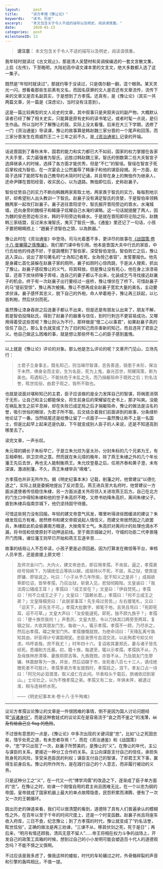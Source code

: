 ```yaml
---
layout:      post
title:      "读方孝孺《豫让论》"
keywords:   "读书、历史"
excerpt:    "本文包含关于令人不适的描写以及明史，阅读请慎重。"
date:        2020-01-13
categories:  post
milestoneID: 13
---
```


> __请注意：__ 本文包含关于令人不适的描写以及明史，阅读请慎重。

我年轻时就读过《古文观止》，那是清人吴楚材和吴调侯编选的一套文言散文集，上启《左传》，下至晚明，大陆初高中语文课本里的文言文，绝大多数都入选了这一集子。

既然是“年轻时就读过”，那就约等于没读过，只是偶尔翻一翻，混个眼熟。某天灵光一闪，想看看那些生前素有文名，而因名获罪的文人是否还有文章流传，流传下来的文章又是否名副其实，于是想到了方孝孺。还真有，是《豫让论》（其实一共两篇文章，另一篇是《深虑论》，当时没有注意到）。

这是一篇比较典型的文人论史的文章，其中叙事只是夹叙夹议的副产物，大概默认读者已经了解了相关史实，只能算是原有史料的读书笔记，或者时髦一点说，是衍生作品。所以当时不了解豫让的我，实际上没太看懂。后来在大三下学期，选修了一门《资治通鉴》导读课，豫让的故事算是韩赵魏三家分晋的一个尾声和回荡，而三家分晋发生在周威烈王二十三年之前不久，是[《资治通鉴》](https://zh.m.wikisource.org/wiki/%E8%B3%87%E6%B2%BB%E9%80%9A%E9%91%91/%E5%8D%B7001)记录的开端。

<hr class="slender">

话说晋国到了春秋末年，国君的能力和实力都已大不如前，国家的权力掌握在各家大夫手里，实力最强者为智氏，远胜过韩赵魏三家。智氏的倒数第二任大夫智宣子选择继承人的时候，选择了各方面才能优秀，但是“不仁”的智瑶。智瑶在智宣子死后掌权成为智伯，在一次宴会上公然羞辱了韩康子和他的谋臣段規。另一方面，赵简子选择了能把写有自己教导的木简时时记诵，并且带在身上的無恤作为继承人，还命尹鐸在晋阳经营，收买民心，以为退路。無恤即位后，史称赵襄子。

智伯仗势自己的实力不断向韩魏两家索取土地，两家畏于智氏的实力，每每割地示好，却希望别人出头教训一下智氏。赵襄子没有满足智氏的贪婪，于是智伯率领韩魏两家一起攻打赵襄子。襄子逃往晋阳坚守，智氏掘开晋阳旁边的晋水，水淹城墙，还向身旁的魏桓子和韓康子炫耀自己水淹的谋略。这一句话就提醒了两人，因为魏的安邑旁边有汾水，韩的平阳旁边有絳水。于是就在晋阳即将沦陷之际，赵魏韩三家结盟，反过来水淹智氏，夷灭了智氏一族。《通鉴》里还记了一句话，小孩子要把眼睛捂上：“趙襄子漆智伯之頭，以為飲器。”

豫让此时在《资治通鉴》中登场，司马光着墨不多，更详尽的故事在[《战国策·卷十八·晉畢陽之孫豫讓》](https://zh.wikisource.org/wiki/%E6%88%B0%E5%9C%8B%E7%AD%96/%E5%8D%B718#%E6%99%89%E7%95%A2%E9%99%BD%E4%B9%8B%E5%AD%AB%E8%B1%AB%E8%AE%93[1])，我们那门课中有引用。他本是晋国大夫中行氏的家臣，中行氏给他的待遇不好，于是跳槽到了智伯家，深受智伯宠信。智伯败亡之后，豫让逃入深山，说出了那句著名的“士為知己者死，女為悅己者容”，发誓要报仇。他先是身藏匕首化装躲在赵襄子家的厕所，襄子如厕时心惊肉跳，于是派人搜索，抓出了豫让。赵襄子感叹豫让的义气，将其释放。但是豫让没有死心，他在身上涂漆易容，还吞下炭块把嗓子弄哑，连自己的妻子都认不出来，化装成乞丐寻找接近赵襄子的机会。终于有一次赵襄子出行要经过一座桥，豫让埋伏在了桥下。可惜赵襄子的马“提前受惊”，豫让再次被捕。豫让不想再成全赵襄子宽宏大量的美名，主动要求伏诛。襄子感怀其忠义，脱下自己的外袍，命人举着袍子，豫让再三跃起，以匕首刺袍，然后伏剑而死。

虽然豫让漆身吞炭之后连妻子都认不出来，但是还是有朋友认出来了，朋友不解，若是智伯投降赵氏，得到了赵襄子的器重与信任，到时行刺岂不更容易成功，又哪用得着受这些苦呢？豫让则认为不行，那样做是“懷二心以事君”，如果赵襄子真的信任了自己，那么复仇就变成了为了旧的知己而杀害新的知己，而且违背了君臣之义。他自己做这么困难的事，就是想让那些怀有二心的臣子感到羞愧。

<hr class="slender">

以上就是《豫让论》评论的对象。那么他是怎么评论的呢？文章开门见山，立场先行：

> 士君子立身事主，既名知己，则当竭尽智谋，忠告善道，销患于未形，保治于未然，俾身全而主安。生为名臣，死为上鬼，垂光百世，照耀简策，斯为美也。苟遇知己，不能扶危于未乱之先，而乃捐躯殒命于既败之后；钓名沽誉，眩世炫俗，由君子观之，皆所不取也。

也就是说面对堪称知己的主君，臣子应该做的是全力发挥自己的智谋，将祸患消弭于无形，让自己和主公都能保全，将生前身后的荣耀留在史书上，那才叫爽。没能在祸乱发生之前平息掉，却在失败已成定局之后才捐躯殒命，豫让的做法是沽名钓誉，吸引世俗的眼球，为君子所不取。后文结合着我们前面讲到的故事，分条缕析地论证了一番。当然结尾还是给豫让留了一点面子——虽然豫让称不上是一名国士，但是比起早上起来还是仇敌，下午就变成别人臣子的人来说，还是不知道高到哪里去了。

读完文章，一声长叹。

朱元璋的嫡长子朱标早亡，于是立朱允炆为皇太孙，分封朱标的几个兄弟为王，有互相牵制，拱卫京师之意。然而就在朱元璋的晚年，除了燕王朱棣之外的几个年长藩王先后去世，再也无人能制衡燕王。朱允炆登基之后，任用齐泰和黄子澄，未有深谋，激进削藩，不久，燕王朱棣举兵“靖难”。

方孝孺也并非无所作为。据《明史纪事本末》记载，削藩之时，他曾建议“以德化道之”，实际上就是委婉地提出了反对意见。燕王进兵至大名府时，他曾建议一方面派遣使者传信稳住朱棣，另一方面派遣关外将领入关进攻燕王后方。自己在北方的门生口中得知朱棣和他的世子朱高炽不睦，又修书劝降朱高炽，离间朱棣父子。直到朱棣兵临南京城下，他仍坚持固守待援。

可惜这些努力没有回报。年轻的建文帝意气风发，哪里听得进徐图缓进的建议？朱棣发现后方有难，居然修书和建文帝叙说起人情信义，而建文帝居然因之几欲罢兵，朱棣趁此机会偷袭南方粮道，大挫南军士气。朱高炽对离间计的处理也滴水不漏，将书信和信使原封不动押送前线。至于南京城破之时，守城的功臣二代李景隆开门而降，诸位藩王则早已开始和燕王互道辛苦……

故事的结局让人不忍卒读，小孩子更是必须回避。因为打算发在微信等平台，审核人员辛苦，还是直接上原文吧：

> 及师次金川门，大内火，建文帝逊去，即召用孝孺，不肯屈，逼之，孝孺衰经号恸阙下，为镇抚伍云等执以献。成祖待以不死，不屈，系之狱，使其徒廖镛、廖铭说之。叱曰：「小子从予几年所矣，犹不知义之是非！」成祖欲草即位诏，皆举孝孺，乃召出狱，斩衰入见，悲恸彻殿陛。文皇谕曰：「我法周公辅成王耳！」孝孺曰：「成王安在？」文皇曰：「伊自焚死。」孝孺曰：「何不立成王之子？」文皇曰：「国赖长君。」孝孺曰：「何不立成王之弟？」文皇降榻劳曰：「此朕家事耳！先生毋过劳苦。」左右援笔札，又曰：「诏天下，非先生不可。」孝孺大批数字，掷笔于地，且哭且骂曰：「死即死耳，诏不可草。」文皇大声曰：「汝安能遽死。即死，独不顾九族乎？」孝孺曰：「便十族奈我何！」声愈厉。文皇大怒，令以刀抉其口两旁至两耳，复锢之狱，大收其朋友门生。每收一人，辄示孝孺，孝孺不一顾，乃尽杀之，然后出孝孺，磔之聚宝门外。孝孺慷慨就戮，为绝命词曰：「天降乱离兮孰知其由，奸臣得计兮谋国用犹。忠臣发愤兮血泪交流，以此殉君兮抑又何求。呜呼哀哉，庶不我尤！」时年四十六。复诏收其妻郑氏，妻与诸子皆先经死。悉燔削方氏墓。初，籍十族，每逮至，辄以示孝孺，孝孺执不从，乃及母族林彦清等、妻族郑原吉等。九族既戮，亦皆不从，乃及朋友门生廖镛、林嘉猷等为一族，并坐，然后诏磔于市，坐死者八百七十三人，谪戍绝徼死者不可胜计。孝孺季弟方孝友就戮时，孝孺目之，泪下。孝友口占一诗曰：「阿兄何必泪澘澘，取义成仁在此间。华表柱头千载后，旅魂依旧到家山。」士论壮之，以为不愧孝孺之弟。孝孺又有二女，年俱未笄，被逮过淮，相与连袂桥水死。
>
> ——《明史纪事本末·卷十八·壬午殉难》

<hr class="slender">

议论方孝孺议论豫让的文章是一件很困难的事情，倒不是因为国人讨论问题经常[“诉诸身份”](https://mountaye.github.io/blog/articles/TL-Paul-Graham-How-to-Disagree)，而是这种套娃式的议论实在是容易流于“哀之而不鉴之”的浅薄，~~以及有给自己立 flag 的危险~~。

不过很有意思的一点是，《豫让论》中多次出现的关键词是“忠”，比如“让之死固忠矣，惜乎处死之道，有未忠者存焉！”，而在《资治通鉴》和《战国策》中，“忠”字只出现了一次，赵襄子所赞美的，是豫让的“义”。在豫让的年代，主公与谋臣的关系，更接近一种分工合作的关系。主公向谋臣支付自己的信任，承担失败身死的风险，享受采邑臣民的利权；谋臣支付自己的智谋，了却君王天下事，赢得生前身后名。豫让的所作所为，是在践行自己的个人意志，而非履行被动的义务。

只是这种分工之“义”，在一代又一代“博学鸿儒”的改造之下，逐渐成了臣子单方面的“忠”。在豫让之时，劝谏一个刚愎自用的君主尚且困难无比，在一个以忠为纲的帝国，皇帝就成了国家机器上最大的单点故障隐患，民怨积累而沸腾，便有了一次又一次的王朝循环。

跳出历史的弹道来看，我们可以很清楚的看到，道德除了具有人们普遍承认的模糊性之外，在百年以至于千年的时间尺度上，还是一个时变函数。赵襄子尚且将座车收入府库，三日不食，纪念豫让；到了方孝孺的时代，豫让就变成了“钓名沽誉，眩世炫俗”，正确的做法是再三劝谏，“三谏不从，移其伏剑之死，死于是日”；再后来，“明月有情还顾我，清风无意不留人”……帝王将相在权力斗争的战场上，开发自己的政策工具箱的时候，想到过自己的小小发明可能会塑造百十代人的道德观念吗？不能不慎之又慎啊。

不过应该是我多虑了，像我这样的蝼蚁，时代的车轮碾过之时，外骨骼碎裂的声音和引擎的轰鸣相比，不值一提。
